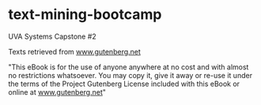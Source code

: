 # text-mining-bootcamp
UVA Systems Capstone #2

Texts retrieved from www.gutenberg.net

"This eBook is for the use of anyone anywhere at no cost and with
almost no restrictions whatsoever.  You may copy it, give it away or
re-use it under the terms of the Project Gutenberg License included
with this eBook or online at www.gutenberg.net"

